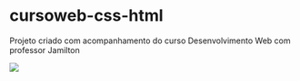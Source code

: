 # cursoweb-css-html
Projeto criado com acompanhamento do curso Desenvolvimento Web com professor Jamilton

![](https://i.imgur.com/KbjkL9h.png)  

